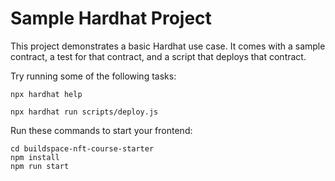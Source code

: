 # Sample Hardhat Project

This project demonstrates a basic Hardhat use case. It comes with a sample contract, a test for that contract, and a script that deploys that contract.

Try running some of the following tasks:

```shell
npx hardhat help

npx hardhat run scripts/deploy.js
```

Run these commands to start your frontend:

```shell
cd buildspace-nft-course-starter
npm install
npm run start
```
